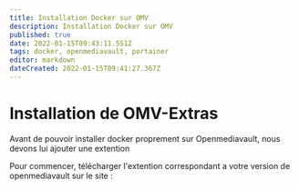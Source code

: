 ```yaml
---
title: Installation Docker sur OMV
description: Installation Docker sur OMV
published: true
date: 2022-01-15T09:43:11.551Z
tags: docker, openmediavault, portainer
editor: markdown
dateCreated: 2022-01-15T09:41:27.367Z
---
```


# Installation de OMV-Extras

Avant de pouvoir installer docker proprement sur Openmediavault, nous devons lui ajouter une extention 

Pour commencer,  télécharger l'extention correspondant a votre version de openmediavault sur le site : 